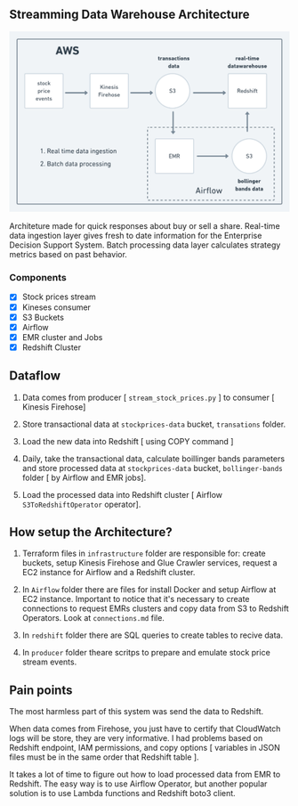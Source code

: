 ## Streamming Data Warehouse Architecture

![](https://github.com/spacemarcio/streaming-data-warehouse/blob/048f22429caefd85e98d6d8fb853cf9e9aa583e1/readme-images/architeture.png)

Architeture made for quick responses about buy or sell a share. Real-time data ingestion layer gives fresh to date information for the Enterprise Decision Support System. Batch processing data layer calculates strategy metrics based on past behavior.   

### Components

- [X] Stock prices stream
- [X] Kineses consumer
- [X] S3 Buckets
- [X] Airflow
- [X] EMR cluster and Jobs
- [X] Redshift Cluster

## Dataflow
1. Data comes from producer [ `stream_stock_prices.py` ] to consumer [ Kinesis Firehose]

2. Store transactional data at `stockprices-data` bucket, `transations` folder.

3. Load the new data into Redshift [ using COPY command ]

4. Daily, take the transactional data, calculate boillinger bands parameters and store processed data at `stockprices-data` bucket, `bollinger-bands` folder [ by Airflow and EMR jobs].

5. Load the processed data into Redshift cluster [ Airflow `S3ToRedshiftOperator` operator].

## How setup the Architecture?

1. Terraform files in `infrastructure` folder are responsible for: create buckets, setup Kinesis Firehose and Glue Crawler services, request a EC2 instance for Airflow and a Redshift cluster.

2. In `Airflow` folder there are files for install Docker and setup Airflow at EC2 instance. Important to notice that it's necessary to create connections to request EMRs clusters and copy data from S3 to Redshift Operators. Look at `connections.md` file.

3. In `redshift` folder there are SQL queries to create tables to recive data.

4. In `producer` folder theare scritps to prepare and emulate stock price stream events.

## Pain points 

The most harmless part of this system was send the data to Redshift. 

When data comes from Firehose, you just have to certify that CloudWatch logs will be store, they are very informative. I had problems based on Redshift endpoint, IAM permissions, and copy options [ variables in JSON files must be in the same order that Redshift table ].

It takes a lot of time to figure out how to load processed data from EMR to Redshift. The easy way is to use Airflow Operator, but another popular solution is to use Lambda functions and Redshift boto3 client.